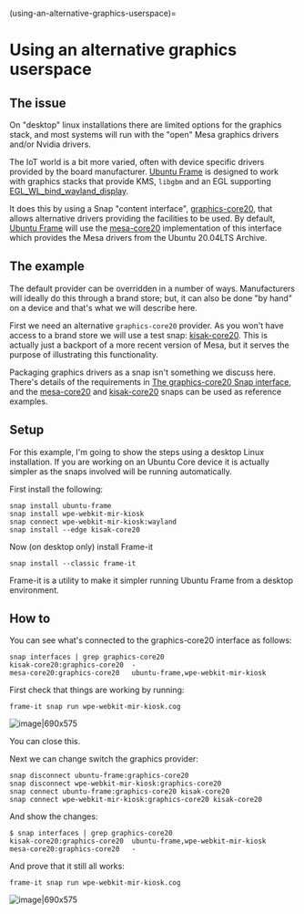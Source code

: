 (using-an-alternative-graphics-userspace)=

# Using an alternative graphics userspace

## The issue

On "desktop" linux installations there are limited options for the graphics stack, and most systems will run with the "open" Mesa graphics drivers and/or Nvidia drivers.

The IoT world is a bit more varied, often with device specific drivers provided by the board manufacturer. [Ubuntu Frame](https://snapcraft.io/ubuntu-frame) is designed to work with graphics stacks that provide KMS, `libgbm` and an EGL supporting [EGL_WL_bind_wayland_display](https://www.khronos.org/registry/EGL/extensions/WL/EGL_WL_bind_wayland_display.txt).

It does this by using a Snap "content interface", [graphics-core20](/explanation/the-graphics-core20-snap-interface.md), that allows alternative drivers providing the facilities to be used. By default, [Ubuntu Frame](https://snapcraft.io/ubuntu-frame) will use the [mesa-core20](https://https:/snapcraft.io/mesa-core20) implementation of this interface which provides the Mesa drivers from the Ubuntu 20.04LTS Archive.

## The example

The default provider can be overridden in a number of ways. Manufacturers will ideally do this through a brand store; but, it can also be done "by hand" on a device and that's what we will describe here.

First we need an alternative `graphics-core20` provider. As you won't have access to a brand store we will use a test snap: [kisak-core20](https://snapcraft.io/kisak-core20). This is actually just a backport of a more recent version of Mesa, but it serves the purpose of illustrating this functionality.

Packaging graphics drivers as a snap isn't something we discuss here. There's details of the requirements in [The graphics-core20 Snap interface](/explanation/the-graphics-core20-snap-interface.md), and the [mesa-core20](https://https:/snapcraft.io/mesa-core20) and [kisak-core20](https://snapcraft.io/kisak-core20) snaps can be used as reference examples.

## Setup

For this example, I'm going to show the steps using a desktop Linux installation. If you are working on an Ubuntu Core device it is actually simpler as the snaps involved will be running automatically.

First install the following:

```
snap install ubuntu-frame
snap install wpe-webkit-mir-kiosk
snap connect wpe-webkit-mir-kiosk:wayland
snap install --edge kisak-core20
```

Now (on desktop only) install Frame-it

```
snap install --classic frame-it
```

Frame-it is a utility to make it simpler running Ubuntu Frame from a desktop environment.

## How to

You can see what's connected to the graphics-core20 interface as follows:

```
snap interfaces | grep graphics-core20
kisak-core20:graphics-core20  -
mesa-core20:graphics-core20   ubuntu-frame,wpe-webkit-mir-kiosk
```

First check that things are working by running:

```
frame-it snap run wpe-webkit-mir-kiosk.cog
```

![image|690x575](upload://ssgPPEX9Gg7fgQXYAiGrOms5UZE.jpeg)

You can close this.

Next we can change switch the graphics provider:

```
snap disconnect ubuntu-frame:graphics-core20
snap disconnect wpe-webkit-mir-kiosk:graphics-core20
snap connect ubuntu-frame:graphics-core20 kisak-core20
snap connect wpe-webkit-mir-kiosk:graphics-core20 kisak-core20
```

And show the changes:

```
$ snap interfaces | grep graphics-core20
kisak-core20:graphics-core20  ubuntu-frame,wpe-webkit-mir-kiosk
mesa-core20:graphics-core20   -
```

And prove that it still all works:

```
frame-it snap run wpe-webkit-mir-kiosk.cog
```

![image|690x575](upload://uXz6CIXzrDa4goPf0L9rybmXC15.jpeg)
